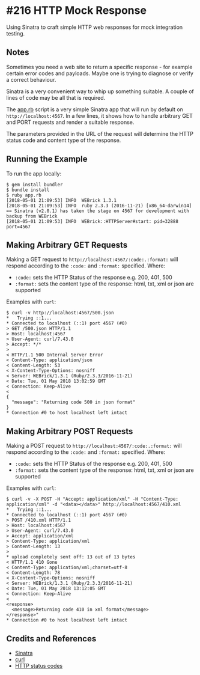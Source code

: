# #216 HTTP Mock Response

Using Sinatra to craft simple HTTP web responses for mock integration testing.

## Notes

Sometimes you need a web site to return a specific response - for example certain error codes and payloads.
Maybe one is trying to diagnose or verify a correct behaviour.

Sinatra is a very convenient way to whip up something suitable.
A couple of lines of code may be all that is required.

The [app.rb](./app.rb) script is a very simple Sinatra app that will run by default on `http://localhost:4567`.
In a few lines, it shows how to handle arbitrary GET and PORT requests and render a suitable response.

The parameters provided in the URL of the request will determine the HTTP status code and content type of the response.

## Running the Example

To run the app locally:

    $ gem install bundler
    $ bundle install
    $ ruby app.rb
    [2018-05-01 21:09:53] INFO  WEBrick 1.3.1
    [2018-05-01 21:09:53] INFO  ruby 2.3.3 (2016-11-21) [x86_64-darwin14]
    == Sinatra (v2.0.1) has taken the stage on 4567 for development with backup from WEBrick
    [2018-05-01 21:09:53] INFO  WEBrick::HTTPServer#start: pid=32888 port=4567


## Making Arbitrary GET Requests

Making a GET request to `http://localhost:4567/:code:.:format:` will respond according to the `:code:` and `:format:` specified. Where:

* `:code:` sets the HTTP Status of the response e.g. 200, 401, 500
* `:format:` sets the content type of the response: html, txt, xml or json are supported

Examples with `curl`:

    $ curl -v http://localhost:4567/500.json
    *   Trying ::1...
    * Connected to localhost (::1) port 4567 (#0)
    > GET /500.json HTTP/1.1
    > Host: localhost:4567
    > User-Agent: curl/7.43.0
    > Accept: */*
    >
    < HTTP/1.1 500 Internal Server Error
    < Content-Type: application/json
    < Content-Length: 53
    < X-Content-Type-Options: nosniff
    < Server: WEBrick/1.3.1 (Ruby/2.3.3/2016-11-21)
    < Date: Tue, 01 May 2018 13:02:59 GMT
    < Connection: Keep-Alive
    <
    {
      "message": "Returning code 500 in json format"
    }
    * Connection #0 to host localhost left intact


## Making Arbitrary POST Requests

Making a POST request to `http://localhost:4567/:code:.:format:` will respond according to the `:code:` and `:format:` specified. Where:

* `:code:` sets the HTTP Status of the response e.g. 200, 401, 500
* `:format:` sets the content type of the response: html, txt, xml or json are supported

Examples with `curl`:


    $ curl -v -X POST -H "Accept: application/xml" -H "Content-Type: application/xml" -d "<data></data>" http://localhost:4567/410.xml
    *   Trying ::1...
    * Connected to localhost (::1) port 4567 (#0)
    > POST /410.xml HTTP/1.1
    > Host: localhost:4567
    > User-Agent: curl/7.43.0
    > Accept: application/xml
    > Content-Type: application/xml
    > Content-Length: 13
    >
    * upload completely sent off: 13 out of 13 bytes
    < HTTP/1.1 410 Gone
    < Content-Type: application/xml;charset=utf-8
    < Content-Length: 78
    < X-Content-Type-Options: nosniff
    < Server: WEBrick/1.3.1 (Ruby/2.3.3/2016-11-21)
    < Date: Tue, 01 May 2018 13:12:05 GMT
    < Connection: Keep-Alive
    <
    <response>
      <message>Returning code 410 in xml format</message>
    </response>"
    * Connection #0 to host localhost left intact



## Credits and References
* [Sinatra](http://sinatrarb.com/)
* [curl](https://curl.haxx.se/)
* [HTTP status codes](https://en.wikipedia.org/wiki/List_of_HTTP_status_codes)
